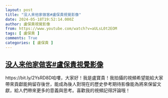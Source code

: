 ```yaml
---
layout: post
title: "没人来他家做客#盧保貴視覺影像"
date: 2024-05-18T19:52:14.000Z
author: 盧保貴視覺影像
from: https://www.youtube.com/watch?v=aULsL0t2EOM
tags: [ 盧保貴 ]
comments: True
categories: [ 盧保貴 ]
---
```

<!--1716061934000-->
[没人来他家做客#盧保貴視覺影像](https://www.youtube.com/watch?v=aULsL0t2EOM)
------

<div>
https://bit.ly/2YsRD8D哈嘍，大家好！我是盧寶貴！我拍攝的視頻希望能給大家帶來貢獻能夠留存後世，能成為後人對現在的歷史參考期待影像能為將來保留文獻，給人們帶來更多的意義與思考。喜歡我的視頻記得評論哦！
</div>
